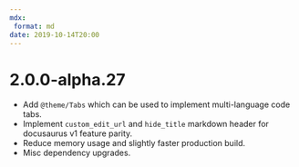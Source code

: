 ```yaml
---
mdx:
 format: md
date: 2019-10-14T20:00
---
```


# 2.0.0-alpha.27

<!-- truncate -->

- Add `@theme/Tabs` which can be used to implement multi-language code tabs.
- Implement `custom_edit_url` and `hide_title` markdown header for docusaurus v1 feature parity.
- Reduce memory usage and slightly faster production build.
- Misc dependency upgrades.